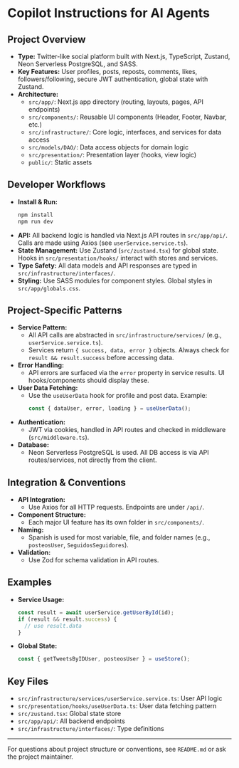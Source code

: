 # Copilot Instructions for AI Agents

## Project Overview
- **Type:** Twitter-like social platform built with Next.js, TypeScript, Zustand, Neon Serverless PostgreSQL, and SASS.
- **Key Features:** User profiles, posts, reposts, comments, likes, followers/following, secure JWT authentication, global state with Zustand.
- **Architecture:**
  - `src/app/`: Next.js app directory (routing, layouts, pages, API endpoints)
  - `src/components/`: Reusable UI components (Header, Footer, Navbar, etc.)
  - `src/infrastructure/`: Core logic, interfaces, and services for data access
  - `src/models/DAO/`: Data access objects for domain logic
  - `src/presentation/`: Presentation layer (hooks, view logic)
  - `public/`: Static assets

## Developer Workflows
- **Install & Run:**
  ```bash
  npm install
  npm run dev
  ```
- **API:** All backend logic is handled via Next.js API routes in `src/app/api/`. Calls are made using Axios (see `userService.service.ts`).
- **State Management:** Use Zustand (`src/zustand.tsx`) for global state. Hooks in `src/presentation/hooks/` interact with stores and services.
- **Type Safety:** All data models and API responses are typed in `src/infrastructure/interfaces/`.
- **Styling:** Use SASS modules for component styles. Global styles in `src/app/globals.css`.

## Project-Specific Patterns
- **Service Pattern:**
  - All API calls are abstracted in `src/infrastructure/services/` (e.g., `userService.service.ts`).
  - Services return `{ success, data, error }` objects. Always check for `result && result.success` before accessing data.
- **Error Handling:**
  - API errors are surfaced via the `error` property in service results. UI hooks/components should display these.
- **User Data Fetching:**
  - Use the `useUserData` hook for profile and post data. Example:
    ```typescript
    const { dataUser, error, loading } = useUserData();
    ```
- **Authentication:**
  - JWT via cookies, handled in API routes and checked in middleware (`src/middleware.ts`).
- **Database:**
  - Neon Serverless PostgreSQL is used. All DB access is via API routes/services, not directly from the client.

## Integration & Conventions
- **API Integration:**
  - Use Axios for all HTTP requests. Endpoints are under `/api/`.
- **Component Structure:**
  - Each major UI feature has its own folder in `src/components/`.
- **Naming:**
  - Spanish is used for most variable, file, and folder names (e.g., `posteosUser`, `SeguidosSeguidores`).
- **Validation:**
  - Use Zod for schema validation in API routes.

## Examples
- **Service Usage:**
  ```typescript
  const result = await userService.getUserById(id);
  if (result && result.success) {
    // use result.data
  }
  ```
- **Global State:**
  ```typescript
  const { getTweetsByIDUser, posteosUser } = useStore();
  ```

## Key Files
- `src/infrastructure/services/userService.service.ts`: User API logic
- `src/presentation/hooks/useUserData.ts`: User data fetching pattern
- `src/zustand.tsx`: Global state store
- `src/app/api/`: All backend endpoints
- `src/infrastructure/interfaces/`: Type definitions

---
For questions about project structure or conventions, see `README.md` or ask the project maintainer.
